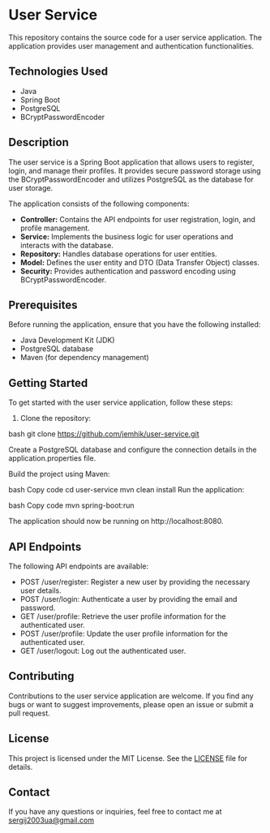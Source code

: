 # User Service

This repository contains the source code for a user service application. The application provides user management and authentication functionalities.

## Technologies Used

- Java
- Spring Boot
- PostgreSQL
- BCryptPasswordEncoder

## Description

The user service is a Spring Boot application that allows users to register, login, and manage their profiles. It provides secure password storage using the BCryptPasswordEncoder and utilizes PostgreSQL as the database for user storage.

The application consists of the following components:

- **Controller:** Contains the API endpoints for user registration, login, and profile management.
- **Service:** Implements the business logic for user operations and interacts with the database.
- **Repository:** Handles database operations for user entities.
- **Model:** Defines the user entity and DTO (Data Transfer Object) classes.
- **Security:** Provides authentication and password encoding using BCryptPasswordEncoder.

## Prerequisites

Before running the application, ensure that you have the following installed:

- Java Development Kit (JDK)
- PostgreSQL database
- Maven (for dependency management)

## Getting Started

To get started with the user service application, follow these steps:

1. Clone the repository:

bash
  git clone https://github.com/jemhik/user-service.git
  
Create a PostgreSQL database and configure the connection details in the application.properties file.

Build the project using Maven:

bash
Copy code
cd user-service
mvn clean install
Run the application:

bash
Copy code
mvn spring-boot:run

The application should now be running on http://localhost:8080.

## API Endpoints

The following API endpoints are available:

- POST /user/register: Register a new user by providing the necessary user details.
- POST /user/login: Authenticate a user by providing the email and password.
- GET /user/profile: Retrieve the user profile information for the authenticated user.
- POST /user/profile: Update the user profile information for the authenticated user.
- GET /user/logout: Log out the authenticated user.

## Contributing

Contributions to the user service application are welcome. If you find any bugs or want to suggest improvements, please open an issue or submit a pull request.

## License

This project is licensed under the MIT License. See the [LICENSE](LICENSE) file for details.

## Contact

If you have any questions or inquiries, feel free to contact me at sergij2003ua@gmail.com


